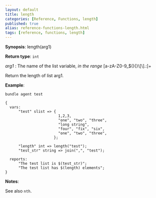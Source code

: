 ```yaml
---
layout: default
title: length
categories: [Reference, Functions, length]
published: true
alias: reference-functions-length.html
tags: [reference, functions, length]
---
```




**Synopsis**: length(arg1) 

**Return type**: `int`

 *arg1* : The name of the list variable, *in the range*
[a-zA-Z0-9\_\$(){}\\[\\].:]+   

Return the length of list arg1.

**Example**:  
   

```cf3
bundle agent test

{
  vars:
      "test" slist => {
                        1,2,3,
                        "one", "two", "three",
                        "long string",
                        "four", "fix", "six",
                        "one", "two", "three",
                      };

      "length" int => length("test");
      "test_str" string => join(",", "test");

  reports:
      "The test list is $(test_str)";
      "The test list has $(length) elements";
}
```

**Notes**:  

See also `nth`.
